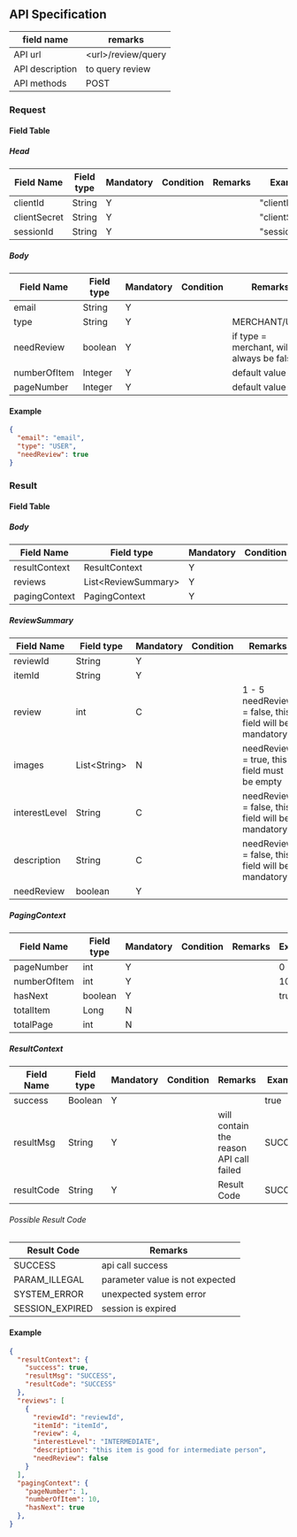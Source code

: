 ## API Specification

| field name      | remarks              |
| --------------- | -------------------- |
| API url         | \<url\>/review/query |
| API description | to query review      |
| API methods     | POST                 |

### Request

#### Field Table

##### Head

| Field Name   | Field type | Mandatory | Condition | Remarks | Example        |
| ------------ | ---------- | --------- | --------- | ------- | -------------- |
| clientId     | String     | Y         |           |         | "clientId"     |
| clientSecret | String     | Y         |           |         | "clientSecret" |
| sessionId    | String     | Y         |           |         | "sessionId"    |

##### Body

| Field Name   | Field type | Mandatory | Condition | Remarks                                  | Example |
| ------------ | ---------- | --------- | --------- | ---------------------------------------- | ------- |
| email        | String     | Y         |           |                                          |         |
| type         | String     | Y         |           | MERCHANT/USER                            |         |
| needReview   | boolean    | Y         |           | if type = merchant, will always be false | false   |
| numberOfItem | Integer    | Y         |           | default value = 10                       |         |
| pageNumber   | Integer    | Y         |           | default value = 1                        |         |

#### Example

```json
{
  "email": "email",
  "type": "USER",
  "needReview": true
}
```

### Result

#### Field Table

##### Body

| Field Name    | Field type            | Mandatory | Condition | Remarks | Example |
| ------------- | --------------------- | --------- | --------- | ------- | ------- |
| resultContext | ResultContext         | Y         |           |         |         |
| reviews       | List\<ReviewSummary\> | Y         |           |         |         |
| pagingContext | PagingContext         | Y         |           |         |         |

##### ReviewSummary

| Field Name    | Field type     | Mandatory | Condition | Remarks                                                   | Example |
| ------------- | -------------- | --------- | --------- | --------------------------------------------------------- | ------- |
| reviewId      | String         | Y         |           |                                                           |         |
| itemId        | String         | Y         |           |                                                           |         |
| review        | int            | C         |           | 1 - 5<br>needReview = false, this field will be mandatory |         |
| images        | List\<String\> | N         |           | needReview = true, this field must be empty               |         |
| interestLevel | String         | C         |           | needReview = false, this field will be mandatory          |         |
| description   | String         | C         |           | needReview = false, this field will be mandatory          |         |
| needReview    | boolean        | Y         |           |                                                           |         |

##### PagingContext 
| Field Name   | Field type | Mandatory | Condition | Remarks | Example |
| ------------ | ---------- | --------- | --------- | ------- | ------- |
| pageNumber   | int        | Y         |           |         | 0       |
| numberOfItem | int        | Y         |           |         | 10      |
| hasNext      | boolean    | Y         |           |         | true    |
| totalItem    | Long       | N         |           |         |         |
| totalPage    | int        | N         |           |         |         |


##### ResultContext

| Field Name | Field type | Mandatory | Condition | Remarks                                 | Example |
| ---------- | ---------- | --------- | --------- | --------------------------------------- | ------- |
| success    | Boolean    | Y         |           |                                         | true    |
| resultMsg  | String     | Y         |           | will contain the reason API call failed | SUCCESS |
| resultCode | String     | Y         |           | Result Code                             | SUCCESS |

###### Possible Result Code

| Result Code     | Remarks                         |
| --------------- | ------------------------------- |
| SUCCESS         | api call success                |
| PARAM_ILLEGAL   | parameter value is not expected |
| SYSTEM_ERROR    | unexpected system error         |
| SESSION_EXPIRED | session is expired              |

#### Example

```json
{
  "resultContext": {
    "success": true,
    "resultMsg": "SUCCESS",
    "resultCode": "SUCCESS"
  },
  "reviews": [
    {
      "reviewId": "reviewId",
      "itemId": "itemId",
      "review": 4,
      "interestLevel": "INTERMEDIATE",
      "description": "this item is good for intermediate person",
      "needReview": false
    }
  ],
  "pagingContext": {
    "pageNumber": 1,
    "numberOfItem": 10,
    "hasNext": true
  },
}
```
